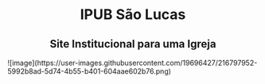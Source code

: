 <h1 align="center">IPUB São Lucas</h1>
<h2 align="center">Site Institucional para uma Igreja</h2>
![image](https://user-images.githubusercontent.com/19696427/216797952-5992b8ad-5d74-4b55-b401-604aae602b76.png)
